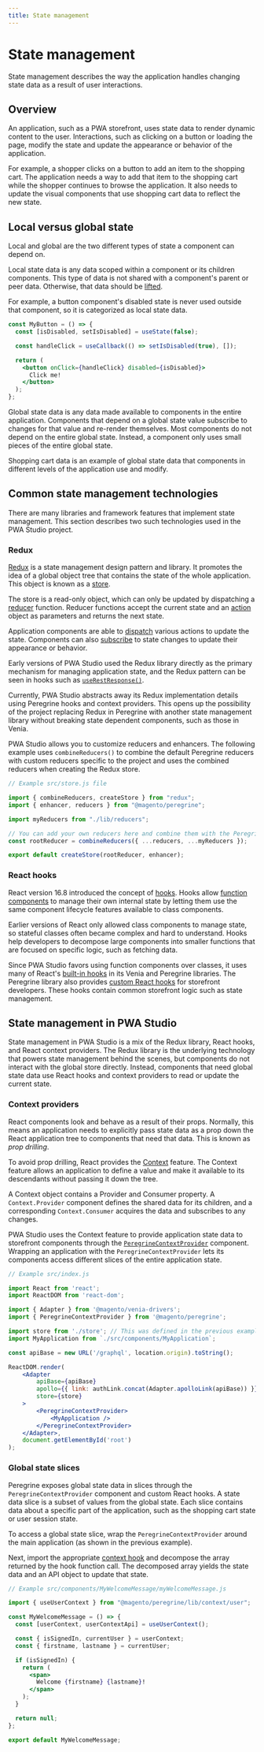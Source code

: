 ```yaml
---
title: State management
---
```


# State management

State management describes the way the application handles changing state data as a result of user interactions.

## Overview

An application, such as a PWA storefront, uses state data to render dynamic content to the user.
Interactions, such as clicking on a button or loading the page, modify the state and update the appearance or behavior of the application.

For example, a shopper clicks on a button to add an item to the shopping cart.
The application needs a way to add that item to the shopping cart while the shopper continues to browse the application.
It also needs to update the visual components that use shopping cart data to reflect the new state.

## Local versus global state

Local and global are the two different types of state a component can depend on.

Local state data is any data scoped within a component or its children components.
This type of data is not shared with a component's parent or peer data.
Otherwise, that data should be [lifted][].

[lifted]: https://reactjs.org/docs/lifting-state-up.html

For example, a button component's disabled state is never used outside that component, so
it is categorized as local state data.

```jsx
const MyButton = () => {
  const [isDisabled, setIsDisabled] = useState(false);

  const handleClick = useCallback(() => setIsDisabled(true), []);

  return (
    <button onClick={handleClick} disabled={isDisabled}>
      Click me!
    </button>
  );
};
```

Global state data is any data made available to components in the entire application.
Components that depend on a global state value subscribe to changes for that value and re-render themselves.
Most components do not depend on the entire global state.
Instead, a component only uses small pieces of the entire global state.

Shopping cart data is an example of global state data that components in different levels of the application use and modify.

## Common state management technologies

There are many libraries and framework features that implement state management.
This section describes two such technologies used in the PWA Studio project.

### Redux

[Redux][] is a state management design pattern and library.
It promotes the idea of a global object tree that contains the state of the whole application.
This object is known as a [store][].

[redux]: https://redux.js.org/introduction/getting-started
[store]: https://redux.js.org/glossary#store

The store is a read-only object, which can only be updated by dispatching a [reducer][] function.
Reducer functions accept the current state and an [action][] object as parameters and returns the next state.

[reducer]: https://redux.js.org/glossary#reducer
[action]: https://redux.js.org/basics/actions

Application components are able to [dispatch][] various actions to update the state.
Components can also [subscribe][] to state changes to update their appearance or behavior.

[dispatch]: https://redux.js.org/api/store#dispatchaction
[subscribe]: https://redux.js.org/api/store#subscribelistener

Early versions of PWA Studio used the Redux library directly as the primary mechanism for managing application state,
and the Redux pattern can be seen in hooks such as [`useRestResponse()`][].

[`userestresponse()`]: https://github.com/magento/pwa-studio/blob/develop/packages/peregrine/lib/hooks/useRestResponse.js

Currently, PWA Studio abstracts away its Redux implementation details using Peregrine hooks and context providers.
This opens up the possibility of the project replacing Redux in Peregrine with another state management library without breaking state dependent components, such as those in Venia.

PWA Studio allows you to customize reducers and enhancers.
The following example uses `combineReducers()` to combine the default Peregrine reducers with custom reducers specific to the project and uses the combined reducers when creating the Redux store.

```jsx
// Example src/store.js file

import { combineReducers, createStore } from "redux";
import { enhancer, reducers } from "@magento/peregrine";

import myReducers from "./lib/reducers";

// You can add your own reducers here and combine them with the Peregrine exports.
const rootReducer = combineReducers({ ...reducers, ...myReducers });

export default createStore(rootReducer, enhancer);
```

### React hooks

React version 16.8 introduced the concept of [hooks][].
Hooks allow [function components][] to manage their own internal state by letting them use the same component lifecycle features available to class components.

[hooks]: https://reactjs.org/docs/hooks-intro.html
[function components]: https://reactjs.org/docs/components-and-props.html#function-and-class-components

Earlier versions of React only allowed class components to manage state,
so stateful classes often became complex and hard to understand.
Hooks help developers to decompose large components into smaller functions that are focused on specific logic, such as fetching data.

Since PWA Studio favors using function components over classes, it uses many of React's [built-in hooks][] in its Venia and Peregrine libraries.
The Peregrine library also provides [custom React hooks][] for storefront developers.
These hooks contain common storefront logic such as state management.

[built-in hooks]: https://reactjs.org/docs/hooks-reference.html
[custom react hooks]: https://reactjs.org/docs/hooks-custom.html

## State management in PWA Studio

State management in PWA Studio is a mix of the Redux library, React hooks, and React context providers.
The Redux library is the underlying technology that powers state management behind the scenes, but
components do not interact with the global store directly.
Instead, components that need global state data use React hooks and context providers to read or update the current state.

### Context providers

React components look and behave as a result of their props.
Normally, this means an application needs to explicitly pass state data as a prop down the React application tree to components that need that data.
This is known as _prop drilling_.

To avoid prop drilling, React provides the [Context][] feature.
The Context feature allows an application to define a value and make it available to its descendants without passing it down the tree.

[context]: https://reactjs.org/docs/context.html

A Context object contains a Provider and Consumer property.
A `Context.Provider` component defines the shared data for its children, and
a corresponding `Context.Consumer` acquires the data and subscribes to any changes.

PWA Studio uses the Context feature to provide application state data to storefront components through the [`PeregrineContextProvider`][] component.
Wrapping an application with the `PeregrineContextProvider` lets its components access different slices of the entire application state.

[`peregrinecontextprovider`]: https://github.com/magento/pwa-studio/blob/develop/packages/peregrine/lib/PeregrineContextProvider/peregrineContextProvider.js

```jsx
// Example src/index.js

import React from 'react';
import ReactDOM from 'react-dom';

import { Adapter } from '@magento/venia-drivers';
import { PeregrineContextProvider } from '@magento/peregrine';

import store from './store'; // This was defined in the previous example
import MyApplication from `./src/components/MyApplication`;

const apiBase = new URL('/graphql', location.origin).toString();

ReactDOM.render(
    <Adapter
        apiBase={apiBase}
        apollo={{ link: authLink.concat(Adapter.apolloLink(apiBase)) }}
        store={store}
    >
        <PeregrineContextProvider>
            <MyApplication />
        </PeregrineContextProvider>
    </Adapter>,
    document.getElementById('root')
);

```

### Global state slices

Peregrine exposes global state data in slices through the `PeregrineContextProvider` component and custom React hooks.
A state data slice is a subset of values from the global state.
Each slice contains data about a specific part of the application, such as the shopping cart state or user session state.

To access a global state slice, wrap the `PeregrineContextProvider` around the main application (as shown in the previous example).

Next, import the appropriate [context hook][] and decompose the array returned by the hook function call.
The decomposed array yields the state data and an API object to update that state.

[context hook]: https://github.com/magento/pwa-studio/tree/develop/packages/peregrine/lib/context

```jsx
// Example src/components/MyWelcomeMessage/myWelcomeMessage.js

import { useUserContext } from "@magento/peregrine/lib/context/user";

const MyWelcomeMessage = () => {
  const [userContext, userContextApi] = useUserContext();

  const { isSignedIn, currentUser } = userContext;
  const { firstname, lastname } = currentUser;

  if (isSignedIn) {
    return (
      <span>
        Welcome {firstname} {lastname}!
      </span>
    );
  }

  return null;
};

export default MyWelcomeMessage;
```
